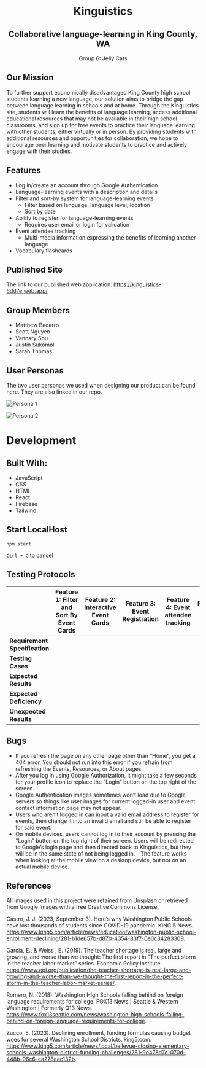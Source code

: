 <h1 align="center"><strong>Kinguistics</strong></h1>

<h2 align="center"><strong>Collaborative language-learning in King County, WA</strong></h2>

<p align="center">Group 6: Jelly Cats</p>

## Our Mission

To further support economically disadvantaged King County high school students learning a new language, our solution aims to bridge the gap between language learning in schools and at home. Through the Kinguistics site, students will learn the benefits of language learning, access additional educational resources that may not be available in their high school classrooms, and sign up for free events to practice their language learning with other students, either virtually or in person. By providing students with additional resources and opportunities for collaboration, we hope to encourage peer learning and motivate students to practice and actively engage with their studies.

## Features

- Log in/create an account through Google Authentication
- Language-learning events with a description and details
- Filter and sort-by system for language-learning events
  - Filter based on language, language level, location
  - Sort by date
- Ability to register for language-learning events
  - Requires user email or login for validation
- Event attendee tracking
  - Multi-media information expressing the benefits of learning another language
- Vocabulary flashcards

## Published Site

The link to our published web application: https://kinguistics-6dd7e.web.app/

## Group Members

* Matthew Bacarro
* Scott Nguyen
* Vannary Sou
* Justin Sukomol
* Sarah Thomas

## User Personas

The two user personas we used when designing our product can be found here. They are also linked in our repo.

![Persona 1](https://github.com/UW-INFO442-AU23/jelly-cats/assets/77508839/ce85ef69-c5a5-4fb2-b432-994ff742f46a 'Persona 1 - Sophia')

![Persona 2](https://github.com/UW-INFO442-AU23/jelly-cats/assets/77508839/ad87e23b-93c1-421b-976f-84b3caaf5e8a 'Persona 2 - Gabriel')

# Development

## Built With:
- JavaScript
- CSS
- HTML
- React
- Firebase
- Tailwind

## Start LocalHost
`npm start`

`Ctrl + C` to cancel

## Testing Protocols
|    | **Feature 1: Filter and Sort By Event Cards** | **Feature 2: Interactive Event Cards** | **Feature 3: Event Registration** | **Feature 4: Event attendee tracking** | **Feature 5: Login** |
| --- | --- | --- | --- | --- | --- | 
| **Requirement Specification** |
| **Testing Cases** |
| **Expected Results** |
| **Expected Deficiency** |
| **Unexpected Results** |

## Bugs

- If you refresh the page on any other page other than “Home”, you get a 404 error. You should not run into this error if you refrain from refreshing the Events, Resources, or About pages.
- After you log in using Google Authorization, it might take a few seconds for your profile icon to replace the “Login” button on the top right of the screen.
- Google Authentication images sometimes won’t load due to Google servers so things like user images for current logged-in user and event contact information page may not appear.
- Users who aren’t logged in can input a valid email address to register for events, then change it into an invalid email and still be able to register for said event.
- On mobile devices, users cannot log in to their account by pressing the “Login” button on the top right of their screen. Users will be redirected to Google’s login page and then directed back to Kinguistics, but they will be in the same state of not being logged in. - The feature works when looking at the mobile view on a desktop device, but not on an actual mobile device.

## References

All images used in this project were retained from [Unsplash](https://unsplash.com/ 'Unsplash') or retrieved from Google Images with a free Creative Commons License.

Castro, J. J. (2023, September 3). Here’s why Washington Public Schools have lost thousands of students since COVID-19 pandemic. KING 5 News. https://www.king5.com/article/news/education/washington-public-school-enrollment-declining/281-b1de657b-d870-4354-83f7-6e0c34283309.

Garcia, E., & Weiss , E. (2019). The teacher shortage is real, large and growing, and worse than we thought: The first report in “The perfect storm in the teacher labor market” series. Economic Policy Institute. https://www.epi.org/publication/the-teacher-shortage-is-real-large-and-growing-and-worse-than-we-thought-the-first-report-in-the-perfect-storm-in-the-teacher-labor-market-series/.

Romero, N. (2018). Washington High Schools falling behind on foreign language requirements for college. FOX13 News | Seattle & Western Washington | Formerly Q13 News. https://www.fox13seattle.com/news/washington-high-schools-falling-behind-on-foreign-language-requirements-for-college.

Zucco, E. (2023). Declining enrollment, funding formulas causing budget woes for several Washington School Districts. king5.com. https://www.king5.com/article/news/local/bellevue-closing-elementary-schools-washington-district-funding-challenges/281-9e478d7e-070d-448b-96c6-ea278eac132b.
